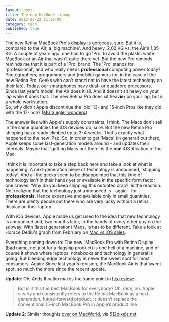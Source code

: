 ```yaml
---
layout: post
title: The new MacBook lineup
date: 2012-06-22 11:30:00
category: tech
published: true
---
```


The new Retina MacBook Pro's display is gorgeous, sure. But it is, compared to the Air, a 'big machine'. And heavy, 2,02 KG vs. the Air's 1,35 KG. A couple of years ago, one had to go 'Pro' to avoid the plastic white MacBook or an Air that wasn't quite there yet. But the new Pro reminds reminds me that it is part of a 'Pro' brand. The 'Pro' stands for 'professional', and who really needs **professional** computing power today? Photographers, programmers and (mobile) gamers (or, in the case of the new Retina Pro, Geeks who can't stand not to have the latest technology on their lap). Today, our smartphones have dual- or quadcore processors. Since last year's model, the Air does it all. And it doesn't sit heavy on your lap while it does that. The new Retina Pro does sit heav**ier** on your lap, but is a whole workstation.  
So, why didn't Apple discontinue the 'old' 13- and 15-inch Pros like they did with the 17-inch? ([MG Siegler wonders](http://massivegreatness.com/to-buy-or-not-to-buy))

The answer lies with Apple's supply constraints, I think. The Macs don't sell in the same quantities the iOS devices do, sure. But the new Retina Pro shipping has already climbed up to 3-4 weeks. That's exactly what happened to the new iPad. So, in order to get 'Macs' (in general) out there, Apple keeps some last-generation models around - and updates their internals. Maybe that 'getting Macs out there' is the **real** iOS-ification of the Mac.

I think it is important to take a step back here and take a look at what is happening. A next-generation piece of technology is announced, 'shipping today'. And all the geeks seem to be disappointed that this kind of technology isn't in their hands yet or available in the specific form factor one craves. 'Why do you keep shipping this outdated crap?' is the reaction. Not realizing that the technology just announced is - again - for **professionals**. Hence expensive and available only in small quantities. There are plenty people out there who are very lucky without a retina display on their laptop.

With iOS devices, Apple made us get used to the idea that new technology is announced and, two months later, in the hands of every other guy on the subway. With (latest generation) Macs, is has to be different. Take a look at Horace Dediu's graph from February on [Mac vs iOS sales](http://www.asymco.com/2012/02/16/ios-devices-in-2011-vs-macs-sold-it-in-28-years/).

Everything coming down to: The new 'MacBook Pro with Retina Display' (bad name, not just for a flagship product) is one hell of a machine, and of course it shows where laptops, notebooks and technology in general is going. But bleeding edge technology is never the sweet spot for most consumers. Again: Since last year's revision, the MacBook Air is that sweet spot, so much the more since the recent update.

**Update**: Oh, Andy Ihnatko makes the same point in [his review](http://www.suntimes.com/technology/ihnatko/13192283-452/retina-macbook-is-apples-best-but-could-be-better.html):

> But is it this the best MacBook for everybody? Oh, dear, no. Apple clearly and consistently refers to the Retina MacBook as a next-generation, future-forward product. It doesn’t replace the conventional 15-inch MacBook Pro in Apple’s product line.

**Update 2**: Similar thoughts [over on MacWorld](http://www.macworld.com/article/1167286/macbook_pro_with_retina_display_redefines_the_concept_of_a_pro_laptop.html), via [512pixels.net](http://512pixels.net/redefining-pro/)
